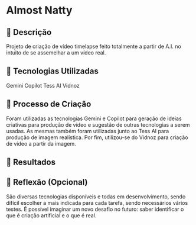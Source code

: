 # Almost Natty

## 📒 Descrição
Projeto de criação de vídeo timelapse feito totalmente a partir de A.I. no intuito de se assemelhar a um vídeo real.

## 🤖 Tecnologias Utilizadas
Gemini
Copilot
Tess AI
Vidnoz

## 🧐 Processo de Criação
Foram utilizadas as tecnologias Gemini e Copilot para geração de ideias criativas para produção de vídeo e sugestão de outras tecnologias a serem usadas. As mesmas também foram utilizadas junto ao Tess AI para produção de imagem realística. Por fim, utilizou-se do Vidnoz para criação de vídeo a partir da imagem.

## 🚀 Resultados


## 💭 Reflexão (Opcional)
São diversas tecnologias disponíveis e todas em desenvolvimento, sendo difícil escolher a mais indicada para cada tarefa, sendo necessários vários testes. É possível imaginar um novo desafio no futuro: saber identificar o que é criação artificial e o que é real.
